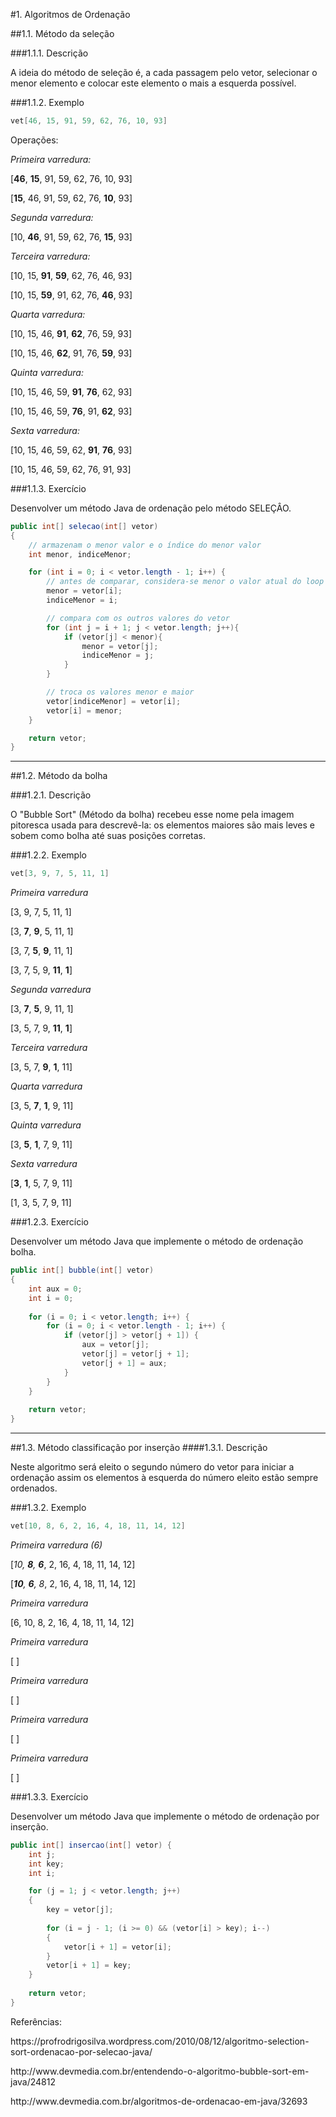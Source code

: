 #1. Algoritmos de Ordenação

##1.1. Método da seleção

###1.1.1. Descrição

<p>
A ideia do método de seleção é, a cada passagem pelo vetor, selecionar o menor elemento e colocar este elemento o mais a esquerda possível. 
</p>

###1.1.2. Exemplo

```java
vet[46, 15, 91, 59, 62, 76, 10, 93]
```

<p>Operações:</p>
<p><i>Primeira varredura: </i></p>
<p>[<strong>46</strong>, <strong>15</strong>, 91, 59, 62, 76, 10, 93]</p>
<p>[<strong>15</strong>, 46, 91, 59, 62, 76, <strong>10</strong>, 93]</p>
<p><i>Segunda varredura: </i></p>
<p>[10, <strong>46</strong>, 91, 59, 62, 76, <strong>15</strong>, 93]</p>
<p><i>Terceira varredura: </i></p>
<p>[10, 15, <strong>91</strong>, <strong>59</strong>, 62, 76, 46, 93]</p>
<p>[10, 15, <strong>59</strong>, 91, 62, 76, <strong>46</strong>, 93]</p>
<p><i>Quarta varredura: </i></p>
<p>[10, 15, 46, <strong>91</strong>, <strong>62</strong>, 76, 59, 93]</p>
<p>[10, 15, 46, <strong>62</strong>, 91, 76, <strong>59</strong>, 93]</p>
<p><i>Quinta varredura: </i></p>
<p>[10, 15, 46, 59, <strong>91</strong>, <strong>76</strong>, 62, 93]</p>
<p>[10, 15, 46, 59, <strong>76</strong>, 91, <strong>62</strong>, 93]</p>
<p><i>Sexta varredura: </i></p>
<p>[10, 15, 46, 59, 62, <strong>91</strong>, <strong>76</strong>, 93]</p>
<p>[10, 15, 46, 59, 62, 76, 91, 93]</p>

###1.1.3. Exercício

<p>
Desenvolver um método Java de ordenação pelo método SELEÇÂO.
</p>

```java
public int[] selecao(int[] vetor)
{
    // armazenam o menor valor e o índice do menor valor
    int menor, indiceMenor;

    for (int i = 0; i < vetor.length - 1; i++) {
        // antes de comparar, considera-se menor o valor atual do loop
        menor = vetor[i];
        indiceMenor = i;

        // compara com os outros valores do vetor
        for (int j = i + 1; j < vetor.length; j++){
            if (vetor[j] < menor){
                menor = vetor[j];
                indiceMenor = j;
            }
        }

        // troca os valores menor e maior
        vetor[indiceMenor] = vetor[i];
        vetor[i] = menor;
    }

    return vetor;
}
```
---
##1.2. Método da bolha

###1.2.1. Descrição
<p>
O "Bubble Sort" (Método da bolha) recebeu esse nome pela imagem pitoresca usada para descrevê-la: os elementos maiores são mais leves e sobem como bolha até suas posições corretas.
</p>

###1.2.2. Exemplo
```java
vet[3, 9, 7, 5, 11, 1]
```
<p><i>Primeira varredura</i></p>
<p>[3, 9, 7, 5, 11, 1]</p>
<p>[3, <b>7</b>, <b>9</b>, 5, 11, 1]</p>
<p>[3, 7, <b>5</b>, <b>9</b>, 11, 1]</p>
<p>[3, 7, 5, 9, <b>11</b>, <b>1</b>]</p>
<p><i>Segunda varredura</i></p>
<p>[3, <b>7</b>, <b>5</b>, 9, 11, 1]</p>
<p>[3, 5, 7, 9, <b>11</b>, <b>1</b>]</p>
<p><i>Terceira varredura</i></p>
<p>[3, 5, 7, <b>9</b>, <b>1</b>, 11]</p>
<p><i>Quarta varredura</i></p>
<p>[3, 5, <b>7</b>, <b>1</b>, 9, 11]</p>
<p><i>Quinta varredura</i></p>
<p>[3, <b>5</b>, <b>1</b>, 7, 9, 11]</p>
<p><i>Sexta varredura</i></p>
<p>[<b>3</b>, <b>1</b>, 5, 7, 9, 11]</p>
<p>[1, 3, 5, 7, 9, 11]</p>

###1.2.3. Exercício
<p>
Desenvolver um método Java que implemente o método de ordenação bolha.
</p>

```java
public int[] bubble(int[] vetor)
{
    int aux = 0;
    int i = 0;
    
    for (i = 0; i < vetor.length; i++) {
        for (i = 0; i < vetor.length - 1; i++) {
            if (vetor[j] > vetor[j + 1]) {
                aux = vetor[j];
                vetor[j] = vetor[j + 1];
                vetor[j + 1] = aux;
            }
        }
    }
    
    return vetor;
}
```
---
##1.3. Método classificação por inserção
####1.3.1. Descrição
<p>
Neste algoritmo será eleito o segundo número do vetor para iniciar a ordenação assim os elementos à esquerda do número eleito estão sempre ordenados.
</p>

###1.3.2. Exemplo
```java
vet[10, 8, 6, 2, 16, 4, 18, 11, 14, 12]
```

<p><i>Primeira varredura (6)</i></p>
<p>[<i>10, <b>8</b>, <b>6</b></i>, 2, 16, 4, 18, 11, 14, 12]</p>
<p>[<i><b>10</b>, <b>6</b>, 8</i>, 2, 16, 4, 18, 11, 14, 12]</p>
<p><i>Primeira varredura</i></p>
<p>[6, 10, 8, 2, 16, 4, 18, 11, 14, 12]</p>
<p><i>Primeira varredura</i></p>
<p>[ ]</p>
<p><i>Primeira varredura</i></p>
<p>[ ]</p>
<p><i>Primeira varredura</i></p>
<p>[ ]</p>
<p><i>Primeira varredura</i></p>
<p>[ ]</p>

###1.3.3. Exercício
<p>
Desenvolver um método Java que implemente o método de ordenação por inserção.
</p>

```java
public int[] insercao(int[] vetor) {
    int j;
    int key;
    int i;

    for (j = 1; j < vetor.length; j++)
    {
        key = vetor[j];
        
        for (i = j - 1; (i >= 0) && (vetor[i] > key); i--)                                                                                                        
        {
            vetor[i + 1] = vetor[i];
        }
        vetor[i + 1] = key;
    }
    
    return vetor;
}
```

<p>Referências:</p>
<p>https://profrodrigosilva.wordpress.com/2010/08/12/algoritmo-selection-sort-ordenacao-por-selecao-java/</p>
<p>http://www.devmedia.com.br/entendendo-o-algoritmo-bubble-sort-em-java/24812</p>
<p>http://www.devmedia.com.br/algoritmos-de-ordenacao-em-java/32693</p>